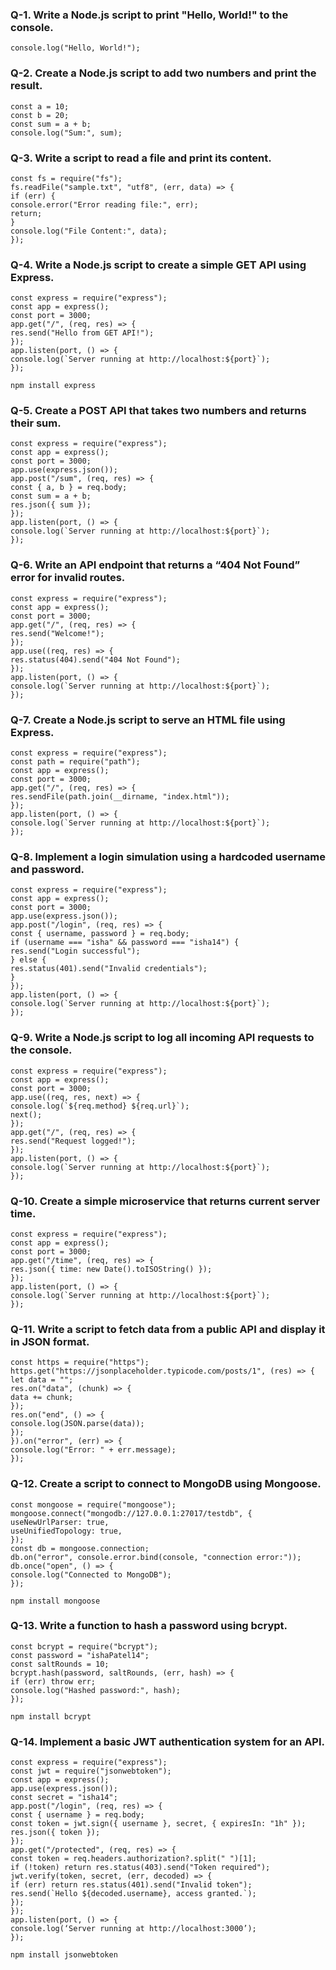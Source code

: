 ### Q-1. Write a Node.js script to print "Hello, World!" to the console.
``` 
console.log("Hello, World!"); 
```

### Q-2. Create a Node.js script to add two numbers and print the result. 
```
const a = 10; 
const b = 20; 
const sum = a + b; 
console.log("Sum:", sum); 
```

### Q-3. Write a script to read a file and print its content. 
```
const fs = require("fs"); 
fs.readFile("sample.txt", "utf8", (err, data) => { 
if (err) { 
console.error("Error reading file:", err); 
return; 
} 
console.log("File Content:", data); 
}); 
```

### Q-4. Write a Node.js script to create a simple GET API using Express. 
```
const express = require("express"); 
const app = express(); 
const port = 3000; 
app.get("/", (req, res) => { 
res.send("Hello from GET API!"); 
}); 
app.listen(port, () => { 
console.log(`Server running at http://localhost:${port}`); 
}); 
```

```
npm install express
```

### Q-5. Create a POST API that takes two numbers and returns their sum. 
```
const express = require("express"); 
const app = express(); 
const port = 3000; 
app.use(express.json()); 
app.post("/sum", (req, res) => { 
const { a, b } = req.body; 
const sum = a + b; 
res.json({ sum }); 
}); 
app.listen(port, () => { 
console.log(`Server running at http://localhost:${port}`); 
}); 
```

### Q-6. Write an API endpoint that returns a “404 Not Found” error for invalid routes. 
```
const express = require("express"); 
const app = express(); 
const port = 3000; 
app.get("/", (req, res) => { 
res.send("Welcome!"); 
}); 
app.use((req, res) => { 
res.status(404).send("404 Not Found"); 
}); 
app.listen(port, () => { 
console.log(`Server running at http://localhost:${port}`); 
}); 
```

### Q-7. Create a Node.js script to serve an HTML file using Express. 
```
const express = require("express"); 
const path = require("path"); 
const app = express(); 
const port = 3000; 
app.get("/", (req, res) => { 
res.sendFile(path.join(__dirname, "index.html")); 
}); 
app.listen(port, () => { 
console.log(`Server running at http://localhost:${port}`); 
}); 
```

### Q-8. Implement a login simulation using a hardcoded username and password. 
```
const express = require("express"); 
const app = express(); 
const port = 3000; 
app.use(express.json()); 
app.post("/login", (req, res) => { 
const { username, password } = req.body; 
if (username === "isha" && password === "isha14") { 
res.send("Login successful"); 
} else { 
res.status(401).send("Invalid credentials"); 
} 
}); 
app.listen(port, () => { 
console.log(`Server running at http://localhost:${port}`); 
}); 
```

### Q-9. Write a Node.js script to log all incoming API requests to the console. 
```
const express = require("express"); 
const app = express(); 
const port = 3000; 
app.use((req, res, next) => { 
console.log(`${req.method} ${req.url}`); 
next(); 
}); 
app.get("/", (req, res) => { 
res.send("Request logged!"); 
}); 
app.listen(port, () => { 
console.log(`Server running at http://localhost:${port}`); 
}); 
```

### Q-10. Create a simple microservice that returns current server time. 
```
const express = require("express"); 
const app = express(); 
const port = 3000; 
app.get("/time", (req, res) => { 
res.json({ time: new Date().toISOString() }); 
}); 
app.listen(port, () => { 
console.log(`Server running at http://localhost:${port}`); 
}); 
```

### Q-11. Write a script to fetch data from a public API and display it in JSON format. 
```
const https = require("https"); 
https.get("https://jsonplaceholder.typicode.com/posts/1", (res) => { 
let data = ""; 
res.on("data", (chunk) => { 
data += chunk; 
}); 
res.on("end", () => { 
console.log(JSON.parse(data)); 
}); 
}).on("error", (err) => { 
console.log("Error: " + err.message); 
}); 
```

### Q-12. Create a script to connect to MongoDB using Mongoose. 
```
const mongoose = require("mongoose"); 
mongoose.connect("mongodb://127.0.0.1:27017/testdb", { 
useNewUrlParser: true, 
useUnifiedTopology: true, 
}); 
const db = mongoose.connection; 
db.on("error", console.error.bind(console, "connection error:")); 
db.once("open", () => { 
console.log("Connected to MongoDB"); 
}); 
```

```
npm install mongoose
```

### Q-13. Write a function to hash a password using bcrypt. 
```
const bcrypt = require("bcrypt"); 
const password = "ishaPatel14"; 
const saltRounds = 10; 
bcrypt.hash(password, saltRounds, (err, hash) => { 
if (err) throw err; 
console.log("Hashed password:", hash); 
}); 
```

```
npm install bcrypt
```

### Q-14. Implement a basic JWT authentication system for an API. 
```
const express = require("express"); 
const jwt = require("jsonwebtoken"); 
const app = express(); 
app.use(express.json()); 
const secret = "isha14"; 
app.post("/login", (req, res) => { 
const { username } = req.body; 
const token = jwt.sign({ username }, secret, { expiresIn: "1h" }); 
res.json({ token }); 
}); 
app.get("/protected", (req, res) => { 
const token = req.headers.authorization?.split(" ")[1]; 
if (!token) return res.status(403).send("Token required"); 
jwt.verify(token, secret, (err, decoded) => { 
if (err) return res.status(401).send("Invalid token"); 
res.send(`Hello ${decoded.username}, access granted.`); 
}); 
}); 
app.listen(port, () => { 
console.log(‘Server running at http://localhost:3000’); 
});
``` 

```
npm install jsonwebtoken
```